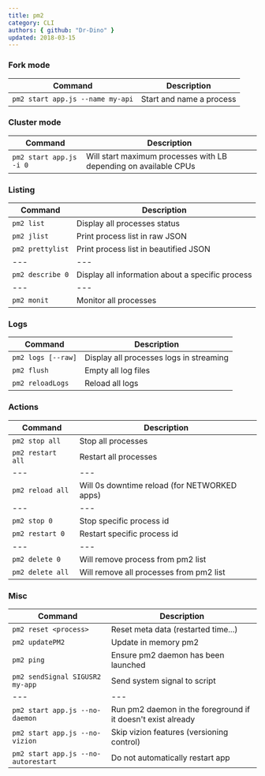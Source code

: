 ```yaml
---
title: pm2
category: CLI
authors: { github: "Dr-Dino" }
updated: 2018-03-15
---
```


### Fork mode

| Command                          | Description              |
| ---                              | ---                      |
| `pm2 start app.js --name my-api` | Start and name a process |

### Cluster mode

| Command                 | Description                                                        |
| ---                     | ---                                                                |
| `pm2 start app.js -i 0` | Will start maximum processes with LB depending on available CPUs	 |

### Listing

| Command          | Description                                         |
| ---              | ---                                                 |
| `pm2 list`       | Display all processes status                        |
| `pm2 jlist`      | Print process list in raw JSON                      |
| `pm2 prettylist` | Print process list in beautified JSON               |
| ---              | ---                                                 |
| `pm2 describe 0` | Display all information about a specific process	 |
| ---              | ---                                                 |
| `pm2 monit`      | Monitor all processes                               |

### Logs

| Command            | Description                               |
| ---                | ---                                       |
| `pm2 logs [--raw]` | Display all processes logs in streaming	 |
| `pm2 flush`        | Empty all log files                       |
| `pm2 reloadLogs`	 | Reload all logs                           |

### Actions

| Command           | Description                                    |
| ---               | ---                                            |
| `pm2 stop all`    | Stop all processes                             |
| `pm2 restart all` | Restart all processes                          |
| ---               | ---                                            |
| `pm2 reload all`  | Will 0s downtime reload (for NETWORKED apps)	 |
| ---               | ---                                            |
| `pm2 stop 0`      | Stop specific process id                       |
| `pm2 restart 0`   | Restart specific process id                    |
| ---               | ---                                            |
| `pm2 delete 0`    | Will remove process from pm2 list              |
| `pm2 delete all`  | Will remove all processes from pm2 list        |

### Misc

| Command                             | Description                                                    |
| ---                                 | ---                                                            |
| `pm2 reset <process>`               | Reset meta data (restarted time...)                            |
| `pm2 updatePM2`                     | Update in memory pm2                                           |
| `pm2 ping`                          | Ensure pm2 daemon has been launched                            |
| `pm2 sendSignal SIGUSR2 my-app`     | Send system signal to script                                   |
| ---                                 | ---                                                            |
| `pm2 start app.js --no-daemon`      | Run pm2 daemon in the foreground if it doesn't exist already	 |
| `pm2 start app.js --no-vizion`      | Skip vizion features (versioning control)                      |
| `pm2 start app.js --no-autorestart` | Do not automatically restart app                               |
